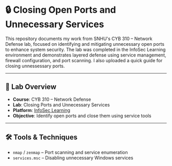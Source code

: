 # 🔒 Closing Open Ports and Unnecessary Services

This repository documents my work from SNHU's CYB 310 – Network Defense lab, focused on identifying and mitigating unnecessary open ports to enhance system security. The lab was completed in the InfoSec Learning environment and demonstrates layered defense using service management, firewall configuration, and port scanning. I also uploaded a quick guide for closing unnessessary ports.

---

## 🧪 Lab Overview

- **Course**: CYB 310 – Network Defense  
- **Lab**: Closing Ports and Unnecessary Services  
- **Platform**: [InfoSec Learning](https://lab.infoseclearning.com/course/JQCEAPJNMA/lab/OWJHUJJQDB)  
- **Objective**: Identify open ports and close them using service tools

---

## 🛠️ Tools & Techniques

- `nmap` / `zenmap` – Port scanning and service enumeration  
- `services.msc` – Disabling unnecessary Windows services  




